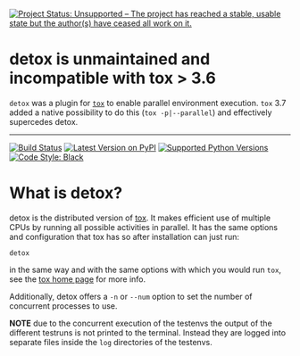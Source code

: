 [![Project Status: Unsupported – The project has reached a stable, usable state but the author(s) have ceased all work on it.](https://www.repostatus.org/badges/latest/unsupported.svg)](https://www.repostatus.org/#unsupported)

# detox is unmaintained and incompatible with tox > 3.6

`detox` was a plugin for [`tox`](https://pypi.org/project/tox/) to enable parallel environment execution. `tox` 3.7 added a native possibility to do this (`tox -p|--parallel`) and effectively supercedes detox.

---

[![Build Status](https://travis-ci.org/tox-dev/detox.svg?branch=master)](https://travis-ci.org/tox-dev/detox)
[![Latest Version on PyPI](https://badge.fury.io/py/detox.svg)](https://badge.fury.io/py/detox)
[![Supported Python Versions](https://img.shields.io/pypi/pyversions/detox.svg)](https://pypi.org/project/detox/)
[![Code Style: Black](https://img.shields.io/badge/code%20style-black-000000.svg)](https://github.com/ambv/black)

# What is detox?

detox is the distributed version of [tox](https://pypi.org/project/tox/).  It makes efficient use of multiple CPUs by running all possible activities in parallel.  It has the same options and configuration that tox has so after installation can just run:

    detox

in the same way and with the same options with which you would run `tox`, see the [tox home page](http://tox.readthedocs.io) for more info.

Additionally, detox offers a `-n` or `--num` option to set the number of concurrent processes to use.

**NOTE** due to the concurrent execution of the testenvs the output of the different testruns is not printed to the terminal. Instead they are logged into separate files inside the `log` directories of the testenvs.
